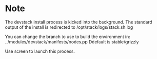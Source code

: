 # Note #
The devstack install process is kicked into the background.  The standard output of the install is redirected to /opt/stack/logs/stack.sh.log 


You can change the branch to use to build the environment in: ../modules/devstack/manifests/nodes.pp 
Ddefault is stable/grizzly

Use screen to launch this process.


